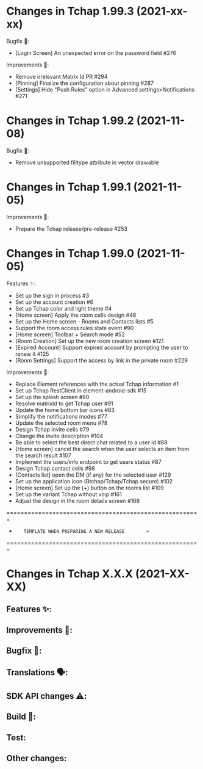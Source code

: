 Changes in Tchap 1.99.3 (2021-xx-xx)
===================================================

Bugfix 🐛:
 - [Login Screen] An unexpected error on the password field #276

Improvements 🙌:
 - Remove irrelevant Matrix Id PR #294
 - [Pinning] Finalize the configuration about pinning #287
 - [Settings] Hide "Push Rules" option in Advanced settings>Notifications #271

Changes in Tchap 1.99.2 (2021-11-08)
===================================================

Bugfix 🐛:
 - Remove unsupported filltype attribute in vector drawable

Changes in Tchap 1.99.1 (2021-11-05)
===================================================

Improvements 🙌:
 - Prepare the Tchap release/pre-release #253

Changes in Tchap 1.99.0 (2021-11-05)
===================================================

Features ✨:
 - Set up the sign in process #3
 - Set up the account creation #6
 - Set up Tchap color and light theme #4
 - [Home screen] Apply the room cells design #48
 - Set up the Home screen - Rooms and Contacts lists #5
 - Support the room access rules state event #90
 - [Home screen] Toolbar + Search mode #52
 - [Room Creation] Set up the new room creation screen #121
 - [Expired Account] Support expired account by prompting the user to renew it #125
 - [Room Settings] Support the access by link in the private room #229

Improvements 🙌:
 - Replace Element references with the actual Tchap information #1
 - Set up Tchap RestClient in element-android-sdk #15
 - Set up the splash screen #80
 - Resolve matrixId to get Tchap user #91
 - Update the home bottom bar icons #83
 - Simplify the notifications modes #77
 - Update the selected room menu #78
 - Design Tchap invite cells #79
 - Change the invite description #104
 - Be able to select the best direct chat related to a user id #88
 - [Home screen] cancel the search when the user selects an item from the search result #107
 - Implement the users/info endpoint to get users status #87
 - Design Tchap contact cells #98
 - [Contacts list] open the DM (if any) for the selected user #129
 - Set up the application icon (Btchap/Tchap/Tchap secure) #102
 - [Home screen] Set up the (+) button on the rooms list #109
 - Set up the variant Tchap without voip #161
 - Adjust the design in the room details screen #168


=======================================================
+        TEMPLATE WHEN PREPARING A NEW RELEASE        +
=======================================================


Changes in Tchap X.X.X (2021-XX-XX)
===================================================

Features ✨:
 -

Improvements 🙌:
 -

Bugfix 🐛:
 -

Translations 🗣:
 -

SDK API changes ⚠️:
 - 

Build 🧱:
 -

Test:
 -

Other changes:
 -
